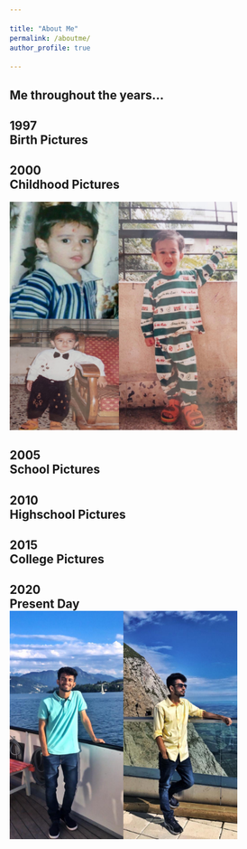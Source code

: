 ```yaml
---

title: "About Me"
permalink: /aboutme/
author_profile: true

---
```



<html>
<head>
<meta name="viewport" content="width=device-width, initial-scale=1.0">
<style>
* {
  box-sizing: border-box;
}

body {
  background-color: white;
  font-family: Helvetica, sans-serif;

}

/* The actual timeline (the vertical ruler) */
.timeline {
  position: relative;
  max-width: 1200px;
  margin: 0 auto;
}

/* The actual timeline (the vertical ruler) */
.timeline::after {
  content: '';
  position: absolute;
  width: 4px;
  background-color: #6D7B8D;
  top: 0;
  bottom: 0;
  left: 50%;
  margin-left: -3px;
}

/* Container around content */
.container {
  padding: 10px 40px;
  position: relative;
  background-color: #F0FFFF;
  border: 1px solid #6F4E37;
  width: 50%;
}


/* Place the container to the left */
.left {
  left: 0;
}

/* Place the container to the right */
.right {
  left: 50%;
}




/* The actual content */
.content {
  padding: 20px 30px;
  background-color: #F0FFFF;
  position: relative;
  border-radius: 6px;
}

/* Media queries - Responsive timeline on screens less than 600px wide */
@media screen and (max-width: 600px) {
  /* Place the timelime to the left */
  .timeline::after {
  left: 31px;
  }
  
  /* Full-width containers */
  .container {
  width: 100%;
  padding-left: 70px;
  padding-right: 25px;
  }


  
  /* Make all right containers behave like the left ones */
  .right {
  left: 0%;
  }
}
</style>
</head>
<body>

 <h2>Me throughout the years...</h2>
 
<div class="timeline">
  <div class="container left">
    <div class="content">
      <h2>1997
      <br>Birth Pictures
      </h2>
    </div>
  </div>
  <div class="container right">
    <div class="content">
      <h2>2000
      <br>Childhood Pictures
      </h2>
       <img src="/images/5.JPEG">  
    </div>
  </div>
  <div class="container left">
    <div class="content">
      <h2>2005
      <br>School Pictures
      </h2>
    </div>
  </div>
  <div class="container right">
    <div class="content">
      <h2>2010
      <br>Highschool Pictures
      </h2>
    </div>
  </div>
  <div class="container left">
    <div class="content">
      <h2>2015
      <br>College Pictures
      </h2>
    </div>
  </div>
  <div class="container right">
    <div class="content">
      <h2>2020
      <br>Present Day
         <img src="/images/6.JPG">
      </h2>   
    </div>
  </div>
</div>

</body>
</html>
  


 
 

 


  

     



